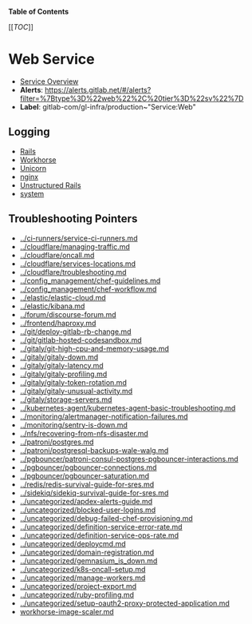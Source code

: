 <!-- MARKER: do not edit this section directly. Edit services/service-catalog.yml then run scripts/generate-docs -->

**Table of Contents**

[[_TOC_]]

#  Web Service
* [Service Overview](https://dashboards.gitlab.net/d/web-main/web-overview)
* **Alerts**: https://alerts.gitlab.net/#/alerts?filter=%7Btype%3D%22web%22%2C%20tier%3D%22sv%22%7D
* **Label**: gitlab-com/gl-infra/production~"Service:Web"

## Logging

* [Rails](https://log.gprd.gitlab.net/goto/5e1aa9dac377ff2282c70748e9278860)
* [Workhorse](https://log.gprd.gitlab.net/goto/cebefc3cf285ce2a94fbfdcadc55f1a4)
* [Unicorn](https://log.gprd.gitlab.net/goto/766f73d879983f5ec962d5d6c0ae1cf4)
* [nginx](https://log.gprd.gitlab.net/goto/4844ecfa4a7e6f0491685b2cc9224eb0)
* [Unstructured Rails](https://console.cloud.google.com/logs/viewer?project=gitlab-production&interval=PT1H&resource=gce_instance&advancedFilter=jsonPayload.hostname%3A%22web%22%0Alabels.tag%3D%22unstructured.production%22&customFacets=labels.%22compute.googleapis.com%2Fresource_name%22)
* [system](https://log.gprd.gitlab.net/goto/c93fb9b8e5df92ed79d993d3a62b5452)

## Troubleshooting Pointers

* [../ci-runners/service-ci-runners.md](../ci-runners/service-ci-runners.md)
* [../cloudflare/managing-traffic.md](../cloudflare/managing-traffic.md)
* [../cloudflare/oncall.md](../cloudflare/oncall.md)
* [../cloudflare/services-locations.md](../cloudflare/services-locations.md)
* [../cloudflare/troubleshooting.md](../cloudflare/troubleshooting.md)
* [../config_management/chef-guidelines.md](../config_management/chef-guidelines.md)
* [../config_management/chef-workflow.md](../config_management/chef-workflow.md)
* [../elastic/elastic-cloud.md](../elastic/elastic-cloud.md)
* [../elastic/kibana.md](../elastic/kibana.md)
* [../forum/discourse-forum.md](../forum/discourse-forum.md)
* [../frontend/haproxy.md](../frontend/haproxy.md)
* [../git/deploy-gitlab-rb-change.md](../git/deploy-gitlab-rb-change.md)
* [../git/gitlab-hosted-codesandbox.md](../git/gitlab-hosted-codesandbox.md)
* [../gitaly/git-high-cpu-and-memory-usage.md](../gitaly/git-high-cpu-and-memory-usage.md)
* [../gitaly/gitaly-down.md](../gitaly/gitaly-down.md)
* [../gitaly/gitaly-latency.md](../gitaly/gitaly-latency.md)
* [../gitaly/gitaly-profiling.md](../gitaly/gitaly-profiling.md)
* [../gitaly/gitaly-token-rotation.md](../gitaly/gitaly-token-rotation.md)
* [../gitaly/gitaly-unusual-activity.md](../gitaly/gitaly-unusual-activity.md)
* [../gitaly/storage-servers.md](../gitaly/storage-servers.md)
* [../kubernetes-agent/kubernetes-agent-basic-troubleshooting.md](../kubernetes-agent/kubernetes-agent-basic-troubleshooting.md)
* [../monitoring/alertmanager-notification-failures.md](../monitoring/alertmanager-notification-failures.md)
* [../monitoring/sentry-is-down.md](../monitoring/sentry-is-down.md)
* [../nfs/recovering-from-nfs-disaster.md](../nfs/recovering-from-nfs-disaster.md)
* [../patroni/postgres.md](../patroni/postgres.md)
* [../patroni/postgresql-backups-wale-walg.md](../patroni/postgresql-backups-wale-walg.md)
* [../pgbouncer/patroni-consul-postgres-pgbouncer-interactions.md](../pgbouncer/patroni-consul-postgres-pgbouncer-interactions.md)
* [../pgbouncer/pgbouncer-connections.md](../pgbouncer/pgbouncer-connections.md)
* [../pgbouncer/pgbouncer-saturation.md](../pgbouncer/pgbouncer-saturation.md)
* [../redis/redis-survival-guide-for-sres.md](../redis/redis-survival-guide-for-sres.md)
* [../sidekiq/sidekiq-survival-guide-for-sres.md](../sidekiq/sidekiq-survival-guide-for-sres.md)
* [../uncategorized/apdex-alerts-guide.md](../uncategorized/apdex-alerts-guide.md)
* [../uncategorized/blocked-user-logins.md](../uncategorized/blocked-user-logins.md)
* [../uncategorized/debug-failed-chef-provisioning.md](../uncategorized/debug-failed-chef-provisioning.md)
* [../uncategorized/definition-service-error-rate.md](../uncategorized/definition-service-error-rate.md)
* [../uncategorized/definition-service-ops-rate.md](../uncategorized/definition-service-ops-rate.md)
* [../uncategorized/deploycmd.md](../uncategorized/deploycmd.md)
* [../uncategorized/domain-registration.md](../uncategorized/domain-registration.md)
* [../uncategorized/gemnasium_is_down.md](../uncategorized/gemnasium_is_down.md)
* [../uncategorized/k8s-oncall-setup.md](../uncategorized/k8s-oncall-setup.md)
* [../uncategorized/manage-workers.md](../uncategorized/manage-workers.md)
* [../uncategorized/project-export.md](../uncategorized/project-export.md)
* [../uncategorized/ruby-profiling.md](../uncategorized/ruby-profiling.md)
* [../uncategorized/setup-oauth2-proxy-protected-application.md](../uncategorized/setup-oauth2-proxy-protected-application.md)
* [workhorse-image-scaler.md](workhorse-image-scaler.md)
<!-- END_MARKER -->


<!-- ## Summary -->

<!-- ## Architecture -->

<!-- ## Performance -->

<!-- ## Scalability -->

<!-- ## Availability -->

<!-- ## Durability -->

<!-- ## Security/Compliance -->

<!-- ## Monitoring/Alerting -->

<!-- ## Links to further Documentation -->
